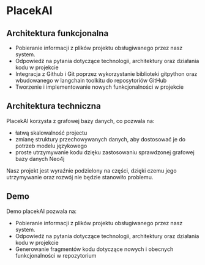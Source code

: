 # PlacekAI

## Architektura funkcjonalna

- Pobieranie informacji z plików projektu obsługiwanego przez nasz system.
- Odpowiedź na pytania dotyczące technologii, architektury oraz działania kodu w projekcie
- Integracja z Github i Git poprzez wykorzystanie biblioteki gitpython oraz wbudowanego w langchain toolkitu do reposytoriów GitHub
- Tworzenie i implementowanie nowych funkcjonalności w projekcie

## Architektura techniczna

PlacekAI korzysta z grafowej bazy danych, co pozwala na:

- łatwą skalowalność projectu
- zmianę struktury przechowywanych danych, aby dostosować je do potrzeb modelu językowego
- proste utrzymywanie kodu dzięku zastosowaniu sprawdzonej grafowej bazy danych Neo4j

Nasz projekt jest wyraźnie podzielony na części, dzięki czemu jego utrzymywanie oraz rozwój nie będzie stanowiło problemu.

## Demo

Demo placekAI pozwala na:
- Pobieranie informacji z plików projektu obsługiwanego przez nasz system.
- Odpowiedź na pytania dotyczące technologii, architektury oraz działania kodu w projekcie
- Generowanie fragmentów kodu dotyczące nowych i obecnych funkcjonalności w repozytorium

